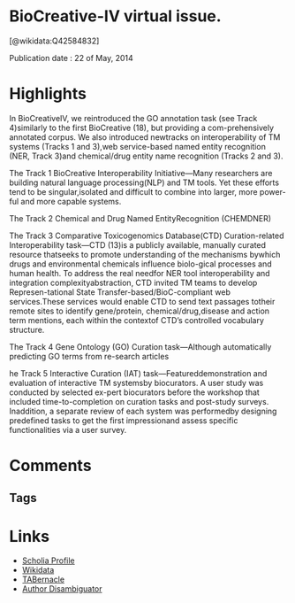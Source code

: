 
BioCreative-IV virtual issue.
=============================
  
  [@wikidata:Q42584832]  
  
Publication date : 22 of May, 2014  

# Highlights

In BioCreativeIV, we reintroduced the GO annotation task (see Track 4)similarly to the first BioCreative (18), but providing a com-prehensively  annotated  corpus.  We  also  introduced  newtracks on interoperability of TM systems (Tracks 1 and 3),web service-based named entity recognition (NER, Track 3)and chemical/drug entity name recognition (Tracks 2 and 3).

The  Track  1  BioCreative  Interoperability  Initiative—Many researchers are building natural language processing(NLP) and TM tools. Yet these efforts tend to be singular,isolated and difficult to combine into larger, more power-ful and more capable systems.

The   Track   2   Chemical   and   Drug   Named   EntityRecognition (CHEMDNER)

The  Track  3  Comparative  Toxicogenomics  Database(CTD)  Curation-related  Interoperability  task—CTD  (13)is  a  publicly  available,  manually  curated  resource  thatseeks  to  promote  understanding  of  the  mechanisms  bywhich drugs and environmental chemicals influence biolo-gical processes and human health. To address the real needfor NER tool interoperability and integration complexityabstraction, CTD invited TM teams to develop Represen-tational State Transfer-based/BioC-compliant web services.These services would enable CTD to send text passages totheir remote sites to identify gene/protein, chemical/drug,disease and action term mentions, each within the contextof  CTD’s  controlled  vocabulary  structure. 

The  Track  4  Gene  Ontology  (GO)  Curation  task—Although  automatically  predicting  GO  terms  from  re-search  articles

he Track 5 Interactive Curation (IAT) task—Featureddemonstration  and  evaluation  of  interactive  TM  systemsby biocurators. A user study was conducted by selected ex-pert biocurators before the workshop that included time-to-completion on curation tasks and post-study surveys. Inaddition, a separate review of each system was performedby  designing  predefined  tasks  to  get  the  first  impressionand assess specific functionalities via a user survey.
# Comments

## Tags

# Links
  
 * [Scholia Profile](https://scholia.toolforge.org/work/Q42584832)  
 * [Wikidata](https://www.wikidata.org/wiki/Q42584832)  
 * [TABernacle](https://tabernacle.toolforge.org/?#/tab/manual/Q42584832/P921%3BP4510)  
 * [Author Disambiguator](https://author-disambiguator.toolforge.org/work_item_oauth.php?id=Q42584832&batch_id=&match=1&author_list_id=&doit=Get+author+links+for+workhttps://tabernacle.toolforge.org/?#/tab/manual/Q42584832/P921%3BP4510)  
